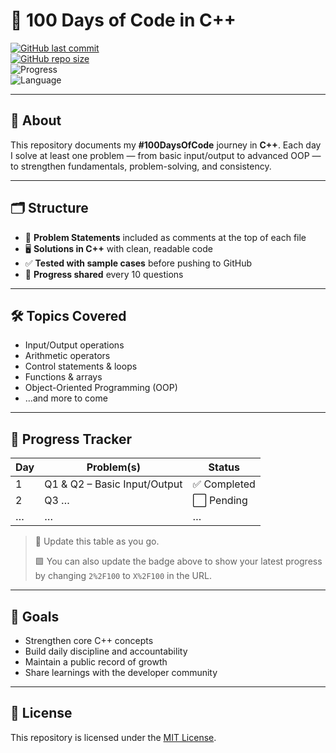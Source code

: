 # 🚀 100 Days of Code in C++  

[![GitHub last commit](https://img.shields.io/github/last-commit/InsaneAbhinav/100DaysOfCode-Cpp-UPES)](https://github.com/InsaneAbhinav/100DaysOfCode-Cpp-UPES)  
[![GitHub repo size](https://img.shields.io/github/repo-size/InsaneAbhinav/100DaysOfCode-Cpp-UPES)](https://github.com/InsaneAbhinav/100DaysOfCode-Cpp-UPES)  
![Progress](https://img.shields.io/badge/progress-2%2F100-green)  
![Language](https://img.shields.io/badge/language-C%2B%2B-blue)  


---

## 📌 About  
This repository documents my **#100DaysOfCode** journey in **C++**. Each day I solve at least one problem — from basic input/output to advanced OOP — to strengthen fundamentals, problem-solving, and consistency.  

---

## 🗂️ Structure  
- 📝 **Problem Statements** included as comments at the top of each file  
- 🖥️ **Solutions in C++** with clean, readable code  
- ✅ **Tested with sample cases** before pushing to GitHub  
- 🔗 **Progress shared** every 10 questions  

---

## 🛠️ Topics Covered  
- Input/Output operations  
- Arithmetic operators  
- Control statements & loops  
- Functions & arrays  
- Object-Oriented Programming (OOP)  
- …and more to come  

---

## 🚧 Progress Tracker  

| Day | Problem(s) | Status |  
|-----|-------------|--------|  
| 1   | Q1 & Q2 – Basic Input/Output | ✅ Completed |  
| 2   | Q3 … | ⬜ Pending |  
| …   | … | … |  

> 🔄 Update this table as you go.  
>  
> 🟩 You can also update the badge above to show your latest progress by changing `2%2F100` to `X%2F100` in the URL.  

---

## 🚀 Goals  
- Strengthen core C++ concepts  
- Build daily discipline and accountability  
- Maintain a public record of growth  
- Share learnings with the developer community  

---

## 📜 License  
This repository is licensed under the [MIT License](LICENSE).  
